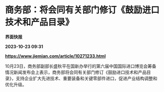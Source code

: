 # 商务部：将会同有关部门修订《鼓励进口技术和产品目录》
**界面快报**

**2023-10-23 09:31**

**https://www.jiemian.com/article/10271233.html**

10月23日，商务部副部长盛秋平在国新办举行的第六届中国国际进口博览会筹备情况新闻发布会上表示，商务部将会同有关部门修订《鼓励进口技术和产品目录》，支持企业扩大先进技术、重要装备和关键零部件进口，促进产业结构调整和优化升级。
